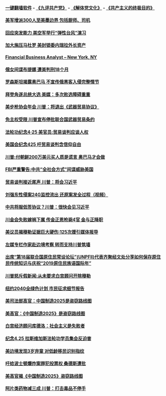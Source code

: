 #### [一键翻墙软件](https://github.com/gfw-breaker/nogfw/blob/master/README.md?t=04271539) -  [《九评共产党》](https://github.com/gfw-breaker/9ping.md?t=04271539) - [《解体党文化》](https://github.com/gfw-breaker/jtdwh.md?t=04271539) - [《共产主义的终极目的》](https://github.com/gfw-breaker/gczydzjmd.md?t=04271539)

#### [美军增派300人至美墨边界 包括厨师、司机](../pages/prog203/a102565826.md?t=04271539) 

#### [回应突发能力 美空军举行“弹性台风”演习](../pages/prog203/a102565761.md?t=04271539) 

#### [加大施压马杜罗 美封锁委内瑞拉外长资产](../pages/prog203/a102565682.md?t=04271539) 

#### [Financial Business Analyst – New York, NY](../pages/prog203/a102565677.md?t=04271539) 

#### [俄女间谍布提娜 遭美判刑18个月](../pages/prog203/a102564186.md?t=04271539) 

#### [罗森斯坦揭露奥巴马 不宣传俄黑客入侵完整情节](../pages/prog203/a102565593.md?t=04271539) 

#### [拜登角逐总统大选  美媒：多次败选障碍重重](../pages/prog203/a102565431.md?t=04271539) 

#### [美步枪协会年会 川普：将退出《武器贸易协议》](../pages/prog203/a102565481.md?t=04271539) 

#### [免主权受限 川普宣布停批联合国武器贸易条约](../pages/prog203/a102565373.md?t=04271539) 

#### [法轮功纪念4·25  美官员:贸易谈判应谈人权](../pages/prog203/a102565307.md?t=04271539) 

#### [美国会纪念425 吁贸易谈判含信仰自由](../pages/prog203/a102565274.md?t=04271539) 

#### [川普:付朝鲜200万美元买人质是谎言 奥巴马才会做](../pages/prog203/a102565244.md?t=04271539) 

#### [FBI严重警告:中共“全社会方式”间谍威胁美国](../pages/prog203/a102565179.md?t=04271539) 

#### [贸易谈判接近尾声 川普：将会习近平](../pages/prog203/a102565128.md?t=04271539) 

#### [刘强东性侵案24G监控流出 还原案发全过程（视频）](../pages/prog203/a102564984.md?t=04271539) 

#### [中共将服低签协议？川普：很快会见习近平](../pages/prog203/a102564808.md?t=04271539) 

#### [川金会失败嫁祸下属 传金正恩枪毙4官 金与正降职](../pages/prog203/a102564777.md?t=04271539) 

#### [美议员揭穆勒证据巨大硬伤:125次援引媒体报导](../pages/prog203/a102564671.md?t=04271539) 

#### [左媒专栏作家赴边境考察 转而支持川普筑墙](../pages/prog203/a102564640.md?t=04271539) 

#### [出席“第18届联合国原住民常设论坛”(UNPFII)代表齐聚经文处分享如何保存原住民传统知识与庆祝“2019原住民族语国际年”](../pages/prog203/a102564698.md?t=04271539) 

#### [川普怒斥假新闻:从未要求白宫顾问开除穆勒](../pages/prog203/a102564489.md?t=04271539) 

#### [纽约2040全绿色计划 市民征求细节报告](../pages/prog203/a102564567.md?t=04271539) 

#### [美司法部高官：中国制造2025是盗窃路线图](../pages/prog203/a102564485.md?t=04271539) 

#### [美高官：《中国制造2025》是盗窃路线图](../pages/prog203/a102564382.md?t=04271539) 

#### [白宫经济顾问库德洛：社会主义是失败者](../pages/prog203/a102564336.md?t=04271539) 

#### [纪念4.25 拉斯维加斯法轮功学员集会反迫害](../pages/prog203/a102564305.md?t=04271539) 

#### [美边境发现3岁弃童 对低龄移民识别指纹](../pages/prog203/a102564297.md?t=04271539) 

#### [吁给波士顿爆炸案罪犯投票权 桑德斯遭批](../pages/prog203/a102563805.md?t=04271539) 

#### [美高官揭《中国制造2025》盗窃路线图](../pages/prog203/a102563898.md?t=04271539) 

#### [阿片类药物减三成 川普：打击毒品不停手](../pages/prog203/a102563732.md?t=04271539) 

